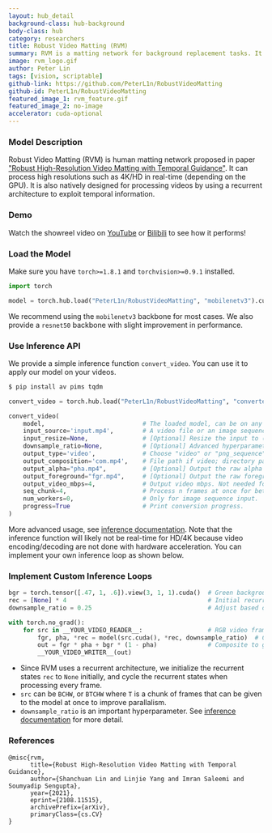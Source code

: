 ```yaml
---
layout: hub_detail
background-class: hub-background
body-class: hub
category: researchers
title: Robust Video Matting (RVM)
summary: RVM is a matting network for background replacement tasks. It is trained on human subjects and supports high resolutions such as 4K/HD.
image: rvm_logo.gif
author: Peter Lin
tags: [vision, scriptable]
github-link: https://github.com/PeterL1n/RobustVideoMatting
github-id: PeterL1n/RobustVideoMatting
featured_image_1: rvm_feature.gif
featured_image_2: no-image
accelerator: cuda-optional
---
```


### Model Description

Robust Video Matting (RVM) is human matting network proposed in paper ["Robust High-Resolution Video Matting with Temporal Guidance"](https://peterl1n.github.io/RobustVideoMatting/). It can process high resolutions such as 4K/HD in real-time (depending on the GPU). It is also natively designed for processing videos by using a recurrent architecture to exploit temporal information.

### Demo

Watch the showreel video on [YouTube](https://youtu.be/Jvzltozpbpk) or [Bilibili](https://www.bilibili.com/video/BV1Z3411B7g7/) to see how it performs!


### Load the Model

Make sure you have `torch>=1.8.1` and `torchvision>=0.9.1` installed.

```python
import torch

model = torch.hub.load("PeterL1n/RobustVideoMatting", "mobilenetv3").cuda().eval()
```

We recommend using the `mobilenetv3` backbone for most cases. We also provide a `resnet50` backbone with slight improvement in performance.

### Use Inference API

We provide a simple inference function `convert_video`. You can use it to apply our model on your videos.

```sh
$ pip install av pims tqdm
```

```python
convert_video = torch.hub.load("PeterL1n/RobustVideoMatting", "converter")
```

```python
convert_video(
    model,                           # The loaded model, can be on any device (cpu or cuda).
    input_source='input.mp4',        # A video file or an image sequence directory.
    input_resize=None,               # [Optional] Resize the input to (width, height).
    downsample_ratio=None,           # [Optional] Advanced hyperparameter. See inference doc.
    output_type='video',             # Choose "video" or "png_sequence"
    output_composition='com.mp4',    # File path if video; directory path if png sequence.
    output_alpha="pha.mp4",          # [Optional] Output the raw alpha prediction.
    output_foreground="fgr.mp4",     # [Optional] Output the raw foreground prediction.
    output_video_mbps=4,             # Output video mbps. Not needed for png sequence.
    seq_chunk=4,                     # Process n frames at once for better parallelism.
    num_workers=0,                   # Only for image sequence input.
    progress=True                    # Print conversion progress.
)
```

More advanced usage, see [inference documentation](https://github.com/PeterL1n/RobustVideoMatting/blob/master/documentation/inference.md). Note that the inference function will likely not be real-time for HD/4K because video encoding/decoding are not done with hardware acceleration. You can implement your own inference loop as shown below.

### Implement Custom Inference Loops

```python
bgr = torch.tensor([.47, 1, .6]).view(3, 1, 1).cuda()  # Green background.
rec = [None] * 4                                       # Initial recurrent states.
downsample_ratio = 0.25                                # Adjust based on your video.

with torch.no_grad():
    for src in __YOUR_VIDEO_READER__:                  # RGB video frame normalized to 0 ~ 1.
        fgr, pha, *rec = model(src.cuda(), *rec, downsample_ratio)  # Cycle the recurrent states.
        out = fgr * pha + bgr * (1 - pha)              # Composite to green background. 
        __YOUR_VIDEO_WRITER__(out)
```

* Since RVM uses a recurrent architecture, we initialize the recurrent states `rec` to `None` initially, and cycle the recurrent states when processing every frame.
* `src` can be `BCHW`, or `BTCHW` where `T` is a chunk of frames that can be given to the model at once to improve parallalism.
* `downsample_ratio` is an important hyperparameter. See [inference documentation](https://github.com/PeterL1n/RobustVideoMatting/blob/master/documentation/inference.md) for more detail.

### References

```
@misc{rvm,
      title={Robust High-Resolution Video Matting with Temporal Guidance}, 
      author={Shanchuan Lin and Linjie Yang and Imran Saleemi and Soumyadip Sengupta},
      year={2021},
      eprint={2108.11515},
      archivePrefix={arXiv},
      primaryClass={cs.CV}
}
```